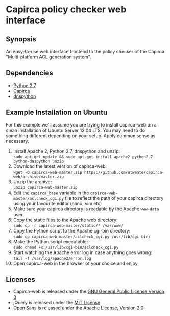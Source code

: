 Capirca policy checker web interface
====================================

Synopsis
--------

An easy-to-use web interface frontend to the policy checker of the Capirca "Multi-platform ACL generation system".

Dependencies
------------

 - [Python 2.7](http://www.python.org/)
 - [Capirca](http://code.google.com/p/capirca/)
 - [dnspython](http://www.dnspython.org/)

Example Installation on Ubuntu
------------------------------

For this example we'll assume you are trying to install capirca-web on a clean installation of Ubuntu Server 12.04 LTS. You may need to do something different depending on your setup. Apply common sense as necessary.

 1. Install Apache 2, Python 2.7, dnspython and unzip:  
 `sudo apt-get update && sudo apt-get install apache2 python2.7 python-dnspython unzip`
 2. Download the latest version of capirca-web:  
 `wget -O capirca-web-master.zip https://github.com/utwente/capirca-web/archive/master.zip`
 3. Unzip the archive:  
 `unzip capirca-web-master.zip`
 4. Edit the `capirca_base` variable in the `capirca-web-master/aclcheck_cgi.py` file to reflect the path of your capirca directory using your favourite editor (nano, vim etc)
 5. Make sure your capirca directory is readable by the Apache `www-data` user
 6. Copy the static files to the Apache web directory:  
 `sudo cp -r capirca-web-master/static/* /var/www/`
 7. Copy the Python script to the Apache cgi-bin directory:  
 `sudo cp capirca-web-master/aclcheck_cgi.py /usr/lib/cgi-bin/`
 8. Make the Python script executable:  
 `sudo chmod +x /usr/lib/cgi-bin/aclcheck_cgi.py`
 9. Start watching the Apache error log in case anything goes wrong:  
 `tail -f /var/log/apache2/error.log`
 10. Open capirca-web in the browser of your choice and enjoy

Licenses
--------

 - Capirca-web is released under the [GNU General Public License Version 3](https://www.gnu.org/licenses/gpl.html)
 - jQuery is released under the [MIT License](http://en.wikipedia.org/wiki/MIT_License)
 - Open Sans is released under the [Apache License, Version 2.0](http://www.apache.org/licenses/LICENSE-2.0)
